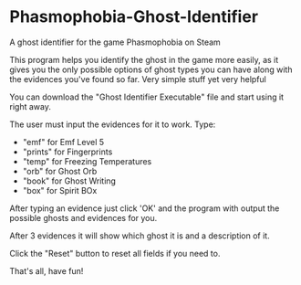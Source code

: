 # Phasmophobia-Ghost-Identifier
A ghost identifier for the game Phasmophobia on Steam

This program helps you identify the ghost in the game more easily, as it gives you the only possible options of ghost types you can have along with the evidences you've found so far. Very simple stuff yet very helpful


You can download the "Ghost Identifier Executable" file and start using it right away.

The user must input the evidences for it to work. Type:

* "emf" for Emf Level 5
* "prints" for Fingerprints
* "temp" for Freezing Temperatures
* "orb" for Ghost Orb
* "book" for Ghost Writing
* "box" for Spirit BOx

After typing an evidence just click 'OK' and the program with output the possible ghosts and evidences for you. 

After 3 evidences it will show which ghost it is and a description of it. 

Click the "Reset" button to reset all fields if you need to.


That's all, have fun!
